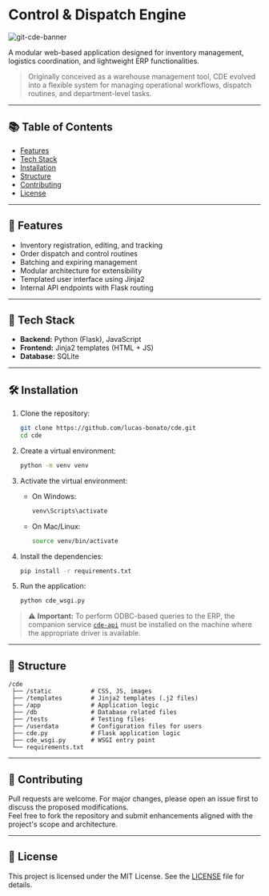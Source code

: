 # Control & Dispatch Engine
<img src="https://github.com/bon4to/cde/assets/129971622/e1c1187c-e281-4f2b-8453-42cc4beb6c34" alt="git-cde-banner">


A modular web-based application designed for inventory management, logistics coordination, and lightweight ERP functionalities.  

> Originally conceived as a warehouse management tool, CDE evolved into a flexible system for managing operational workflows, dispatch routines, and department-level tasks.

---
 
## 📚 Table of Contents

- [Features](#-features)
- [Tech Stack](#-tech-stack)
- [Installation](#-installation)
- [Structure](#-structure)
- [Contributing](#-contributing)
- [License](#-license)

---

## 🚀 Features

- Inventory registration, editing, and tracking
- Order dispatch and control routines
- Batching and expiring management
- Modular architecture for extensibility
- Templated user interface using Jinja2
- Internal API endpoints with Flask routing

---

## 🧰 Tech Stack

- **Backend:** Python (Flask), JavaScript
- **Frontend:** Jinja2 templates (HTML + JS)
- **Database:** SQLite

---

## 🛠 Installation

1. Clone the repository:
   ```bash
   git clone https://github.com/lucas-bonato/cde.git
   cd cde
   ```

2. Create a virtual environment:
   ```bash
   python -m venv venv
   ```

3. Activate the virtual environment:

   - On Windows:
     ```bash
     venv\Scripts\activate
     ```

   - On Mac/Linux:
     ```bash
     source venv/bin/activate
     ```

4. Install the dependencies:
   ```bash
   pip install -r requirements.txt
   ```

5. Run the application:
   ```bash
   python cde_wsgi.py
   ```

> ⚠️ **Important:** To perform ODBC-based queries to the ERP, the companion service [`cde-api`](https://github.com/lucas-bonato/cde-api) must be installed on the machine where the appropriate driver is available.

---

## 📁 Structure

```
/cde
 ├── /static           # CSS, JS, images
 ├── /templates        # Jinja2 templates (.j2 files)
 ├── /app              # Application logic
 ├── /db               # Database related files 
 ├── /tests            # Testing files 
 ├── /userdata         # Configuration files for users
 ├── cde.py            # Flask application logic
 ├── cde_wsgi.py       # WSGI entry point
 └── requirements.txt
```

---

## 🤝 Contributing

Pull requests are welcome. For major changes, please open an issue first to discuss the proposed modifications.  
Feel free to fork the repository and submit enhancements aligned with the project's scope and architecture.

---

## 📜 License

This project is licensed under the MIT License. See the [LICENSE](./LICENSE) file for details.
